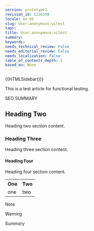```yaml
---
version: prototype1
revision_id: 1216399
locale: en-US
slug: User:anonymous:uitest
tags: 
title: User:anonymous:uitest
summary: 
keywords: 
needs_technical_review: False
needs_editorial_review: False
needs_localization: False
table_of_contents_depth: 1
based_on: None
---
```

<p>{{HTMLSidebar()}}</p>

<p>This is a test article for functional testing.</p>

<p><span class="seoSummary">SEO SUMMARY</span></p>

<h2 id="Heading_Two">Heading Two</h2>

<p>Heading two section content.</p>

<h3 id="Heading_Three">Heading Three</h3>

<p>Heading three section content.</p>

<h4 id="Heading_Four">Heading Four</h4>

<p>Heading four section content.</p>

<table class="standard-table">
 <tbody>
  <tr>
   <th>One</th>
   <th>Two</th>
  </tr>
  <tr>
   <td>one</td>
   <td>two</td>
  </tr>
 </tbody>
</table>

<div class="note">Note</div>

<div class="warning">
<p>Warning</p>
</div>

<p class="summary">Summary</p>

